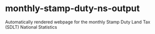 # monthly-stamp-duty-ns-output
Automatically rendered webpage for the monthly Stamp Duty Land Tax (SDLT) National Statistics
